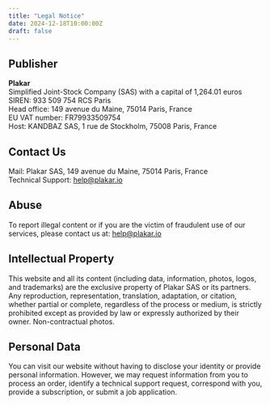 ```yaml
---
title: "Legal Notice"
date: 2024-12-18T10:00:00Z
draft: false
---
```


## Publisher
**Plakar**
<br />Simplified Joint-Stock Company (SAS) with a capital of 1,264.01 euros
<br />SIREN: 933 509 754 RCS Paris
<br />Head office: 149 avenue du Maine, 75014 Paris, France
<br />EU VAT number: FR79933509754
<br />Host: KANDBAZ SAS, 1 rue de Stockholm, 75008 Paris, France


## Contact Us
Mail: Plakar SAS, 149 avenue du Maine, 75014 Paris, France
<br />Technical Support: <a href="mailto:help@plakar.io">help@plakar.io</a>


## Abuse
To report illegal content or if you are the victim of fraudulent use of our services, please contact us at: <a href="mailto:help@plakar.io">help@plakar.io</a>


## Intellectual Property
This website and all its content (including data, information, photos, logos, and trademarks) are the exclusive property of Plakar SAS or its partners. Any reproduction, representation, translation, adaptation, or citation, whether partial or complete, regardless of the process or medium, is strictly prohibited except as provided by law or expressly authorized by their owner. Non-contractual photos.


## Personal Data
You can visit our website without having to disclose your identity or provide personal information. However, we may request information from you to process an order, identify a technical support request, correspond with you, provide a subscription, or submit a job application.
